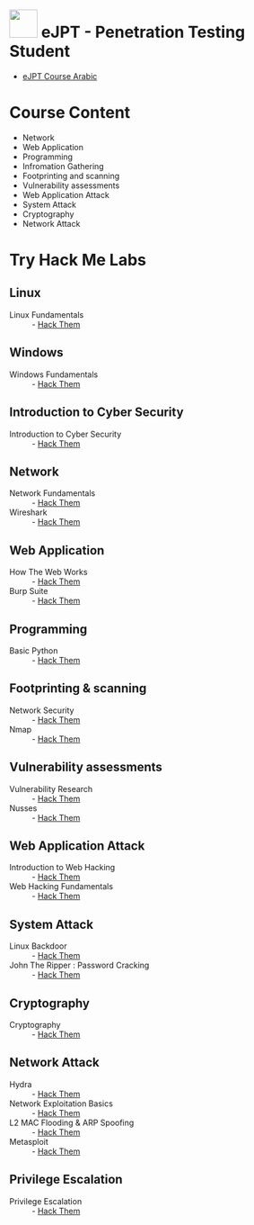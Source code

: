 # <picture><img src = "https://github.com/7oSkaaa/7oSkaaa/blob/main/Images/about_me.gif?raw=true" width = 50px></picture>  eJPT - Penetration Testing Student
<ul>
  <li><a href="https://netriders.academy/courses/penetration-testing-student/">eJPT Course Arabic </a></li>
</ul>

# Course Content
<ul>
  <li>Network</li>
  <li>Web Application</li>
  <li>Programming</li>
  <li>Infromation Gathering</li>
  <li>Footprinting and scanning</li>
  <li>Vulnerability assessments</li>
  <li>Web Application Attack</li>
  <li>System Attack</li>
  <li>Cryptography</li>
  <li>Network Attack</li>
</ul>

# Try Hack Me Labs 
<h2>Linux </h2>
<dl>
  <dt>Linux Fundamentals</dt>
  <dd>- <a href="https://tryhackme.com/module/linux-fundamentals">Hack Them </a></dd>
</dl>
<h2>Windows </h2>
<dl>
  <dt>Windows Fundamentals</dt>
  <dd>- <a href="https://tryhackme.com/module/windows-fundamentals">Hack Them </a></dd>
</dl>
<h2>Introduction to Cyber Security</h2>
<dl>
  <dt>Introduction to Cyber Security </dt>
  <dd>- <a href="https://tryhackme.com/module/introduction-to-cyber-security">Hack Them </a></dd>
</dl>
<h2>Network</h2>
<dl>
  <dt>Network Fundamentals </dt>
  <dd>- <a href="https://tryhackme.com/module/network-fundamentals">Hack Them </a></dd>
  <dt>Wireshark</dt>
  <dd>- <a href="https://tryhackme.com/module/wireshark">Hack Them </a></dd>
</dl>
<h2>Web Application</h2>
<dl>
  <dt>How The Web Works </dt>
  <dd>- <a href="https://tryhackme.com/module/how-the-web-works">Hack Them </a></dd>
  <dt>Burp Suite </dt>
  <dd>- <a href="https://tryhackme.com/module/learn-burp-suite">Hack Them </a></dd>
</dl>
<h2>Programming</h2>
<dl>
  <dt>Basic Python </dt>
  <dd>- <a href="https://tryhackme.com/r/room/pythonbasics">Hack Them </a></dd>
</dl>
<h2>Footprinting & scanning</h2>
<dl>
  <dt>Network Security </dt>
  <dd>- <a href="https://tryhackme.com/module/network-security">Hack Them </a></dd>
  <dt>Nmap </dt>
  <dd>- <a href="https://tryhackme.com/module/nmap">Hack Them </a></dd>
</dl>
<h2>Vulnerability assessments</h2>
<dl>
  <dt>Vulnerability Research</dt>
  <dd>- <a href="https://tryhackme.com/module/vulnerability-research">Hack Them </a></dd>
  <dt>Nusses</dt>
  <dd>- <a href="https://tryhackme.com/r/room/rpnessusredux">Hack Them </a></dd>
</dl>
<h2>Web Application Attack</h2>
<dl>
  <dt>Introduction to Web Hacking</dt>
  <dd>- <a href="https://tryhackme.com/module/intro-to-web-hacking">Hack Them </a></dd>
  <dt>Web Hacking Fundamentals</dt>
  <dd>- <a href="https://tryhackme.com/module/web-hacking-1">Hack Them </a></dd>
</dl>
<h2>System Attack</h2>
<dl>
  <dt>Linux Backdoor</dt>
  <dd>- <a href="https://tryhackme.com/r/room/linuxbackdoors">Hack Them </a></dd>
  <dt>John The Ripper : Password Cracking</dt>
  <dd>- <a href="https://tryhackme.com/r/room/johntheripper0">Hack Them </a></dd>
</dl>
<h2>Cryptography</h2>
<dl>
  <dt>Cryptography</dt>
  <dd>- <a href="https://tryhackme.com/module/cryptography">Hack Them </a></dd>
</dl>
<h2>Network Attack</h2>
<dl>
  <dt>Hydra </dt>
  <dd>- <a href="https://tryhackme.com/r/room/hydra">Hack Them </a></dd>
  <dt>Network Exploitation Basics </dt>
  <dd>- <a href="https://tryhackme.com/module/intro-to-networking">Hack Them </a></dd>
  <dt>L2 MAC Flooding & ARP Spoofing </dt>
  <dd>- <a href="https://tryhackme.com/r/room/layer2">Hack Them </a></dd>
  <dt>Metasploit </dt>
  <dd>- <a href="https://tryhackme.com/module/metasploit">Hack Them </a></dd>
</dl>
<h2>Privilege Escalation</h2>
<dl>
  <dt>Privilege Escalation</dt>
  <dd>- <a href="https://tryhackme.com/module/privilege-escalation">Hack Them </a></dd>
</dl>
